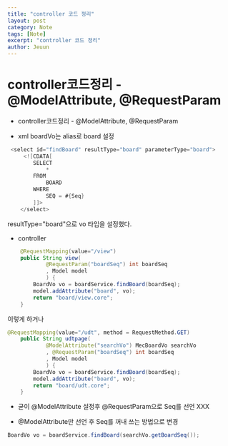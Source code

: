 ```yaml
---
title: "controller 코드 정리"
layout: post
category: Note
tags: [Note]
excerpt: "controller 코드 정리"
author: Jeuun
---
```


# controller코드정리 - @ModelAttribute, @RequestParam

- controller코드정리 - @ModelAttribute, @RequestParam

- xml
boardVo는 alias로 board 설정
```java
 <select id="findBoard" resultType="board" parameterType="board">
   	 <![CDATA[
        SELECT 
        	* 
        FROM 
        	BOARD 
        WHERE 
        	SEQ = #{Seq}
        ]]>
    </select>
```
resultType="board"으로 vo 타입을 설정했다.

- controller
```java
	@RequestMapping(value="/view")
	public String view(
			@RequestParam("boardSeq") int boardSeq
			, Model model
			) {
		BoardVo vo = boardService.findBoard(boardSeq);
		model.addAttribute("board", vo);
		return "board/view.core";
	}
```

이렇게 하거나 
```java
@RequestMapping(value="/udt", method = RequestMethod.GET)
	public String udtpage(
			@ModelAttribute("searchVo") MecBoardVo searchVo
			, @RequestParam("boardSeq") int boardSeq
			, Model model
			) {
		BoardVo vo = boardService.findBoard(boardSeq);
		model.addAttribute("board", vo);
		return "board/udt.core";
	}
  ```
  - 굳이 @ModelAttribute 설정후 @RequestParam으로 Seq를 선언 XXX
  
- @ModelAttribute만 선언 후 Seq를 꺼내 쓰는 방법으로 변경
 
 ```java
BoardVo vo = boardService.findBoard(searchVo.getBoardSeq());
```
  
